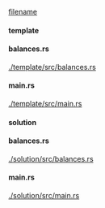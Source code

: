 
[filename](./template/README.md ':include')

<!-- slide:break -->

<!-- tabs:start -->

#### **template**

<!-- tabs:start -->

#### **<span class="file-template file-modified">balances.rs</span>**

[./template/src/balances.rs](./template/src/balances.rs ':include :type=code rust')

#### **<span class="file-template file-modified">main.rs</span>**

[./template/src/main.rs](./template/src/main.rs ':include :type=code rust')



<!-- tabs:end -->

#### **solution**

<!-- tabs:start -->

#### **<span class="file-solution file-modified">balances.rs</span>**

[./solution/src/balances.rs](./solution/src/balances.rs ':include :type=code rust')

#### **<span class="file-solution file-modified">main.rs</span>**

[./solution/src/main.rs](./solution/src/main.rs ':include :type=code rust')



<!-- tabs:end -->

<!-- tabs:end -->
